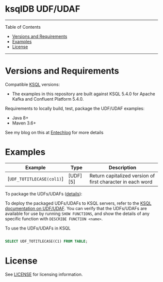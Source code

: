 # ksqlDB UDF/UDAF

---

Table of Contents

* <a href="#Requirements">Versions and Requirements</a>
* <a href="#Examples">Examples</a>
* <a href="#License">License</a>

---

<a name="Requirements"></a>

# Versions and Requirements

Compatible [KSQL](https://github.com/confluentinc/ksql) versions:

* The examples in this repository are built against KSQL 5.4.0 for Apache Kafka and Confluent Platform 5.4.0.

Requirements to locally build, test, package the UDF/UDAF examples:

* Java 8+
* Maven 3.6+

See my blog on this at [Entechlog](https://entechlog.com) for more details

<a name="Examples"></a>

# Examples

| Example                                  | Type      | Description                                                |
| ---------------------------------------- | --------- | -----------------------------------------------------------|
| [`UDF_TOTITLECASE(col1)`]                | [UDF][5]  | Return capitalized version of first character in each word |

To package the UDFs/UDAFs ([details](https://docs.confluent.io/current/ksql/docs/developer-guide/implement-a-udf.html#build-the-udf-package)):

To deploy the packaged UDFs/UDAFs to KSQL servers, refer to the
[KSQL documentation on UDF/UDAF](https://docs.confluent.io/current/ksql/docs/developer-guide/udf.html#deploying).
You can verify that the UDFs/UDAFs are available for use by running `SHOW FUNCTIONS`, and show the details of
any specific function with `DESCRIBE FUNCTION <name>`.

To use the UDFs/UDAFs in KSQL

```sql

SELECT UDF_TOTITLECASE(C1) FROM TABLE;
```

<a name="License"></a>

# License

See [LICENSE](LICENSE) for licensing information.
